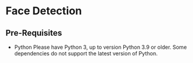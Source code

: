 # Face Detection

## Pre-Requisites 
* Python
  Please have Python 3, up to version Python 3.9 or older. Some dependencies do not support the latest version of Python.
